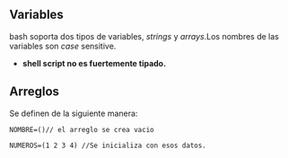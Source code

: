 ## Variables
bash soporta dos tipos de variables, *strings* y *arrays*.Los nombres de las variables son *case* sensitive.

- **shell script no es fuertemente tipado.**
## Arreglos
Se definen de la siguiente manera:

`NOMBRE=()// el arreglo se crea vacio`

`NUMEROS=(1 2 3 4) //Se inicializa con esos datos.`
